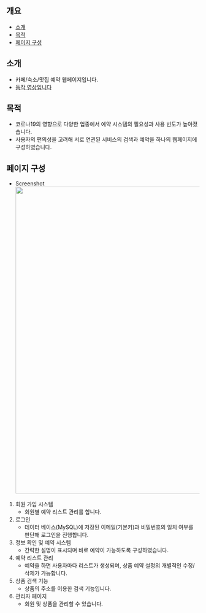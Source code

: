 ## 개요
- [소개](#소개)
- [목적](#목적)
- [페이지 구성](#페이지-구성)

## 소개
* 카페/숙소/맛집 예약 웹페이지입니다.   
* [동작 영상입니다](https://youtu.be/0K62iBv2WmE)

## 목적
* 코로나19의 영향으로 다양한 업종에서 예약 시스템의 필요성과 사용 빈도가 높아졌습니다.
* 사용자의 편의성을 고려해 서로 연관된 서비스의 검색과 예악을 하나의 웹페이지에 구성하였습니다.

## 페이지 구성
- Screenshot  
    <img src="https://user-images.githubusercontent.com/77590526/167255355-ccc9ecd4-f499-4013-8c23-f0505f8c84ed.gif" width="800">

1. 회원 가입 시스템  
   - 회원별 예약 리스트 관리를 합니다.
2. 로그인  
    - 데이터 베이스(MySQL)에 저장된 이메일(기본키)과 비밀번호의 일치 여부를 판단해 로그인을 진행합니다.
3. 정보 확인 및 예약 시스템  
    - 간략한 설명이 표시되며 바로 예약이 가능하도록 구성하였습니다.
4. 예약 리스트 관리
    - 예약을 하면 사용자마다 리스트가 생성되며, 상품 예약 설정의 개별적인 수정/삭제가 가능합니다.
5. 상품 검색 기능
    - 상품의 주소를 이용한 검색 기능입니다.
6. 관리자 페이지
    - 회원 및 상품을 관리할 수 있습니다.
